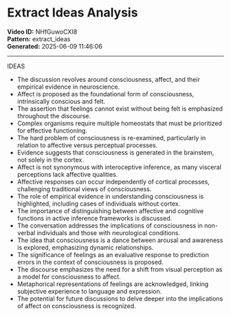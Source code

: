 # Extract Ideas Analysis

**Video ID:** NHfGuwoCXI8  
**Pattern:** extract_ideas  
**Generated:** 2025-06-09 11:46:06  

---

IDEAS

- The discussion revolves around consciousness, affect, and their empirical evidence in neuroscience.
- Affect is proposed as the foundational form of consciousness, intrinsically conscious and felt.
- The assertion that feelings cannot exist without being felt is emphasized throughout the discourse.
- Complex organisms require multiple homeostats that must be prioritized for effective functioning.
- The hard problem of consciousness is re-examined, particularly in relation to affective versus perceptual processes.
- Evidence suggests that consciousness is generated in the brainstem, not solely in the cortex.
- Affect is not synonymous with interoceptive inference, as many visceral perceptions lack affective qualities.
- Affective responses can occur independently of cortical processes, challenging traditional views of consciousness.
- The role of empirical evidence in understanding consciousness is highlighted, including cases of individuals without cortex.
- The importance of distinguishing between affective and cognitive functions in active inference frameworks is discussed.
- The conversation addresses the implications of consciousness in non-verbal individuals and those with neurological conditions.
- The idea that consciousness is a dance between arousal and awareness is explored, emphasizing dynamic relationships.
- The significance of feelings as an evaluative response to prediction errors in the context of consciousness is proposed.
- The discourse emphasizes the need for a shift from visual perception as a model for consciousness to affect.
- Metaphorical representations of feelings are acknowledged, linking subjective experience to language and expression.
- The potential for future discussions to delve deeper into the implications of affect on consciousness is recognized.
